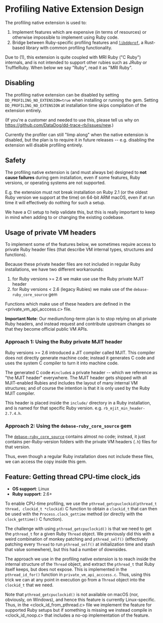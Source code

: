 # Profiling Native Extension Design

The profiling native extension is used to:
1. Implement features which are expensive (in terms of resources) or otherwise impossible to implement using Ruby code.
2. Bridge between Ruby-specific profiling features and [`libddprof`](https://github.com/DataDog/libddprof), a Rust-based
library with common profiling functionality.

Due to (1), this extension is quite coupled with MRI Ruby ("C Ruby") internals, and is not intended to support other rubies such as
JRuby or TruffleRuby. When below we say "Ruby", read it as "MRI Ruby".

## Disabling

The profiling native extension can be disabled by setting `DD_PROFILING_NO_EXTENSION=true` when installing or running
the gem. Setting `DD_PROFILING_NO_EXTENSION` at installation time skips compilation of the extension entirely.

(If you're a customer and needed to use this, please tell us why on <https://github.com/DataDog/dd-trace-rb/issues/new>.)

Currently the profiler can still "limp along" when the native extension is disabled, but the plan is to require it
in future releases -- e.g. disabling the extension will disable profiling entirely.

## Safety

The profiling native extension is (and must always be) designed to **not cause failures** during gem installation, even
if some features, Ruby versions, or operating systems are not supported.

E.g. the extension must not break installation on Ruby 2.1 (or the oldest Ruby version we support at the time) on 64-bit ARM macOS,
even if at run time it will effectively do nothing for such a setup.

We have a CI setup to help validate this, but this is really important to keep in mind when adding to or changing the
existing codebase.

## Usage of private VM headers

To implement some of the features below, we sometimes require access to private Ruby header files (that describe VM
internal types, structures and functions).

Because these private header files are not included in regular Ruby installations, we have two different workarounds:

1. for Ruby versions >= 2.6 we make use use the Ruby private MJIT header
2. for Ruby versions < 2.6 (legacy Rubies) we make use of the `debase-ruby_core_source` gem

Functions which make use of these headers are defined in the <private_vm_api_acccess.c> file.

**Important Note**: Our medium/long-term plan is to stop relying on all private Ruby headers, and instead request and
contribute upstream changes so that they become official public VM APIs.

### Approach 1: Using the Ruby private MJIT header

Ruby versions >= 2.6 introduced a JIT compiler called MJIT. This compiler does not directly generate machine code;
instead it generates C code and uses the system C compiler to turn it into machine code.

The generated C code `#include`s a private header -- which we reference as "the MJIT header" everywhere.
The MJIT header gets shipped with all MJIT-enabled Rubies and includes the layout of many internal VM structures;
and of course the intention is that it is only used by the Ruby MJIT compiler.

This header is placed inside the `include/` directory in a Ruby installation, and is named for that specific Ruby
version. e.g. `rb_mjit_min_header-2.7.4.h`.

### Approach 2: Using the `debase-ruby_core_source` gem

The [`debase-ruby_core_source`](https://github.com/ruby-debug/debase-ruby_core_source) contains almost no code;
instead, it just contains per-Ruby-version folders with the private VM headers (`.h`) files for that version.

Thus, even though a regular Ruby installation does not include these files, we can access the copy inside this gem.

## Feature: Getting thread CPU-time clock_ids

* **OS support**: Linux
* **Ruby support**: 2.6+

To enable CPU-time profiling, we use the `pthread_getcpuclockid(pthread_t thread, clockid_t *clockid)` C function to
obtain a `clockid_t` that can then be used with the `Process.clock_gettime` method (or directly with the
`clock_gettime()` C function).

The challenge with using `pthread_getcpuclockid()` is that we need to get the `pthread_t` for a given Ruby `Thread`
object. We previously did this with a weird combination of monkey patching and `pthread_self()` (effectively patching
every `Thread` to run `pthread_self()` at initialization time and stash that value somewhere), but this had a number
of downsides.

The approach we use in the profiling native extension is to reach inside the internal structure of the `Thread` object,
and extract the `pthread_t` that Ruby itself keeps, but does not expose. This is implemented in the `pthread_id_for()`
function in `private_vm_api_acccess.c`. Thus, using this trick we can at any point in execution go from a `Thread`
object into the `clockid_t` that we need.

Note that `pthread_getcpuclockid()` is not available on macOS (nor, obviously, on Windows), and hence this feature
is currently Linux-specific. Thus, in the <clock_id_from_pthread.c> file we implement the feature for supported Ruby
setups but if something is missing we instead compile in <clock_id_noop.c> that includes a no-op implementation of the
feature.
